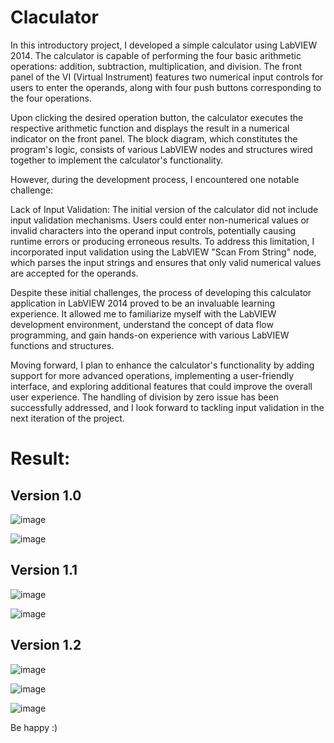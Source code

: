 # Claculator

In this introductory project, I developed a simple calculator using LabVIEW 2014. The calculator is capable of performing the four basic arithmetic operations: addition, subtraction, multiplication, and division. The front panel of the VI (Virtual Instrument) features two numerical input controls for users to enter the operands, along with four push buttons corresponding to the four operations.


Upon clicking the desired operation button, the calculator executes the respective arithmetic function and displays the result in a numerical indicator on the front panel. The block diagram, which constitutes the program's logic, consists of various LabVIEW nodes and structures wired together to implement the calculator's functionality.


However, during the development process, I encountered one notable challenge:


Lack of Input Validation: The initial version of the calculator did not include input validation mechanisms. Users could enter non-numerical values or invalid characters into the operand input controls, potentially causing runtime errors or producing erroneous results. To address this limitation, I incorporated input validation using the LabVIEW "Scan From String" node, which parses the input strings and ensures that only valid numerical values are accepted for the operands.


Despite these initial challenges, the process of developing this calculator application in LabVIEW 2014 proved to be an invaluable learning experience. It allowed me to familiarize myself with the LabVIEW development environment, understand the concept of data flow programming, and gain hands-on experience with various LabVIEW functions and structures.


Moving forward, I plan to enhance the calculator's functionality by adding support for more advanced operations, implementing a user-friendly interface, and exploring additional features that could improve the overall user experience. The handling of division by zero issue has been successfully addressed, and I look forward to tackling input validation in the next iteration of the project.

# Result:

## Version 1.0

![image](https://github.com/SMSajadi99/LabVIEW-tutorial/assets/69210109/b7217200-07e3-437b-9b41-e759c9751b6d)

![image](https://github.com/SMSajadi99/LabVIEW-tutorial/assets/69210109/db33f248-3f53-4db5-8328-910b5c80edf1)

## Version 1.1

![image](https://github.com/SMSajadi99/LabVIEW-tutorial/assets/69210109/7c2d78dc-0230-4f26-b741-17dbe52cd3c0)

![image](https://github.com/SMSajadi99/LabVIEW-tutorial/assets/69210109/94c670f8-2210-4cd8-8044-03358cca647a)


## Version 1.2

![image](https://github.com/SMSajadi99/LabVIEW-tutorial/assets/69210109/43bd0969-3a78-41e1-9cea-8ea8eeb14c53)

![image](https://github.com/SMSajadi99/LabVIEW-tutorial/assets/69210109/dbddd8b9-6d77-463b-9d85-4a1de53acc08)

![image](https://github.com/SMSajadi99/LabVIEW-tutorial/assets/69210109/a0964c6c-266b-46fc-a805-59ec11c5f61f)

Be happy :)
 
